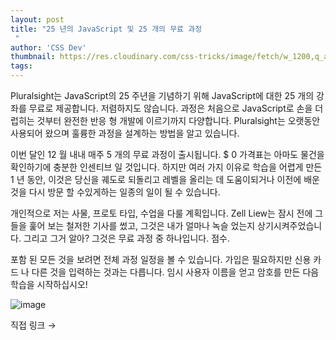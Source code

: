 ```yaml
---
layout: post
title: "25 년의 JavaScript 및 25 개의 무료 과정
 "
author: 'CSS Dev'
thumbnail: https://res.cloudinary.com/css-tricks/image/fetch/w_1200,q_auto,f_auto/https://css-tricks.com/wp-content/uploads/2020/12/0063-20_Epic_JavaScript25-phase1_er_vF_SocialShare.png
tags: 
---
```



Pluralsight는 JavaScript의 25 주년을 기념하기 위해 JavaScript에 대한 25 개의 강좌를 무료로 제공합니다.
 저렴하지도 않습니다.
 과정은 처음으로 JavaScript로 손을 더럽히는 것부터 완전한 반응 형 개발에 이르기까지 다양합니다.
 Pluralsight는 오랫동안 사용되어 왔으며 훌륭한 과정을 설계하는 방법을 알고 있습니다.
 

이번 달인 12 월 내내 매주 5 개의 무료 과정이 출시됩니다.
 $ 0 가격표는 아마도 물건을 확인하기에 충분한 인센티브 일 것입니다.
 하지만 여러 가지 이유로 학습을 어렵게 만든 1 년 동안, 이것은 당신을 궤도로 되돌리고 레벨을 올리는 데 도움이되거나 이전에 배운 것을 다시 방문 할 수있게하는 일종의 일이 될 수 있습니다.
 

개인적으로 저는 사물, 프로토 타입, 수업을 다룰 계획입니다.
 Zell Liew는 잠시 전에 그들을 훑어 보는 철저한 기사를 썼고, 그것은 내가 얼마나 녹슬 었는지 상기시켜주었습니다.
 그리고 그거 알아?
 그것은 무료 과정 중 하나입니다.
 점수.
 

포함 된 모든 것을 보려면 전체 과정 일정을 볼 수 있습니다.
 가입은 필요하지만 신용 카드 나 다른 것을 입력하는 것과는 다릅니다.
 임시 사용자 이름을 얻고 암호를 만든 다음 학습을 시작하십시오!
 

![image](https://i1.wp.com/css-tricks.com/wp-content/uploads/2020/12/Screen-Shot-2020-12-10-at-4.06.46-PM.png?resize=2818%2C914&ssl=1)

직접 링크 →
 
